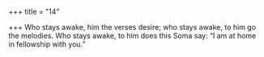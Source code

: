 +++
title = "14"

+++
Who stays awake, him the verses desire; who stays awake, to him go the  melodies.
Who stays awake, to him does this Soma say: “I am at home in
fellowship with you.”